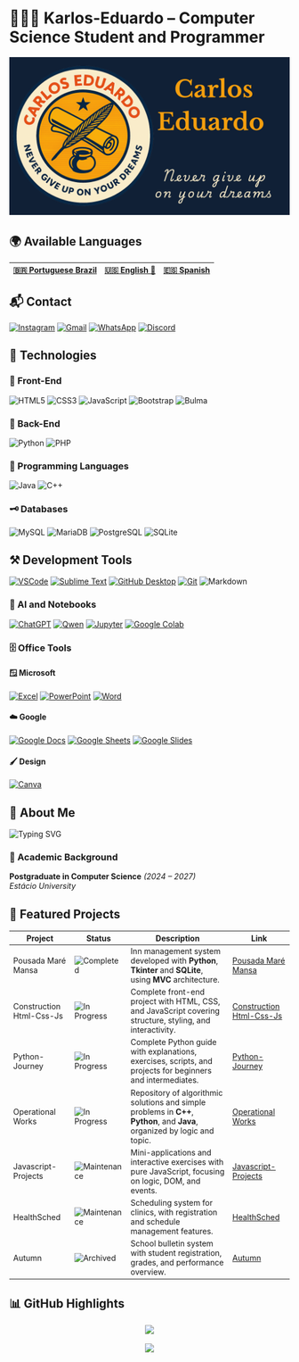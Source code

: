 # 🧑🏼‍💻 Karlos-Eduardo – Computer Science Student and Programmer

![BannerGit](./assets/BannerGit.png)

## 🌍 Available Languages

| **[🇧🇷 Portuguese Brazil](https://github.com/Karlos-Eduardo-Mrqs/Karlos-Eduardo-Mrqs/blob/main/README-BR.md)** | **[🇺🇸 English 🌟](https://github.com/Karlos-Eduardo-Mrqs/Karlos-Eduardo-Mrqs/blob/main/README.md)** | **[🇪🇸 Spanish](https://github.com/Karlos-Eduardo-Mrqs/Karlos-Eduardo-Mrqs/blob/main/README-ES.md)** |
|:-----------------------------------------------------------------------------------------------------:|:----------------------------------------------------------------------------------------------:|:------------------------------------------------------------------------------------------------:|

## 📬 Contact

[![Instagram](https://img.shields.io/badge/Instagram-E4405F?style=for-the-badge&logo=instagram&logoColor=white)](https://www.instagram.com/karlmbarreto/)  [![Gmail](https://img.shields.io/badge/Gmail-D14836?style=for-the-badge&logo=gmail&logoColor=white)](mailto:cadumcarlos@gmail.com)  [![WhatsApp](https://img.shields.io/badge/WhatsApp-25D366?style=for-the-badge&logo=whatsapp&logoColor=white)](https://wa.me/5521979667744)  [![Discord](https://img.shields.io/badge/Discord-7289DA?style=for-the-badge&logo=discord&logoColor=white)](https://discord.com/users/carloseduardo080765)

## 📱 Technologies

### 🎨 Front-End

![HTML5](https://img.shields.io/badge/HTML5-E34F26?style=for-the-badge&logo=html5&logoColor=white)  ![CSS3](https://img.shields.io/badge/CSS3-1572B6?style=for-the-badge&logo=css3&logoColor=white)  ![JavaScript](https://img.shields.io/badge/JavaScript-323330?style=for-the-badge&logo=javascript&logoColor=F7DF1E)  ![Bootstrap](https://img.shields.io/badge/Bootstrap-563D7C?style=for-the-badge&logo=bootstrap&logoColor=white)  ![Bulma](https://img.shields.io/badge/bulma-00D0B1?style=for-the-badge&logo=bulma&logoColor=white)

### 🏦 Back-End

![Python](https://img.shields.io/badge/Python-3776AB?style=for-the-badge&logo=python&logoColor=white)  ![PHP](https://img.shields.io/badge/PHP-777BB4?style=for-the-badge&logo=php&logoColor=white)

### 🧠 Programming Languages

![Java](https://img.shields.io/badge/Java-ED8B00?style=for-the-badge&logo=openjdk&logoColor=white)  ![C++](https://img.shields.io/badge/C%2B%2B-00599C?style=for-the-badge&logo=c%2B%2B&logoColor=white)

### 🗝️ Databases

![MySQL](https://img.shields.io/badge/MySQL-005C84?style=for-the-badge&logo=mysql&logoColor=white)  ![MariaDB](https://img.shields.io/badge/MariaDB-003545?style=for-the-badge&logo=mariadb&logoColor=white)  ![PostgreSQL](https://img.shields.io/badge/PostgreSQL-316192?style=for-the-badge&logo=postgresql&logoColor=white)  ![SQLite](https://img.shields.io/badge/sqlite-%2307405e.svg?style=for-the-badge&logo=sqlite&logoColor=white)

## ⚒️ Development Tools

[![VSCode](https://img.shields.io/badge/VSCode-007ACC?style=for-the-badge&logo=visual-studio-code&logoColor=white)](https://code.visualstudio.com/)   [![Sublime Text](https://img.shields.io/badge/Sublime_Text-FF9800?style=for-the-badge&logo=sublime-text&logoColor=white)](https://www.sublimetext.com/)  [![GitHub Desktop](https://img.shields.io/badge/GitHub_Desktop-24292F?style=for-the-badge&logo=github&logoColor=white)](https://desktop.github.com/)  [![Git](https://img.shields.io/badge/Git-F05032?style=for-the-badge&logo=git&logoColor=white)](https://git-scm.com/)  ![Markdown](https://img.shields.io/badge/Markdown-000000?style=for-the-badge&logo=markdown&logoColor=white)

### 🤖 AI and Notebooks

[![ChatGPT](https://img.shields.io/badge/ChatGPT-10A37F?style=for-the-badge&logo=openai&logoColor=white)](https://chat.openai.com/)  [![Qwen](https://img.shields.io/badge/Qwen_AI-00B386?style=for-the-badge&logo=alibabacloud&logoColor=white)](https://chat.qwen.ai) [![Jupyter](https://img.shields.io/badge/Jupyter-F37626?style=for-the-badge&logo=jupyter&logoColor=white)](https://jupyter.org/)  [![Google Colab](https://img.shields.io/badge/Google_Colab-F9AB00?style=for-the-badge&logo=google-colab&logoColor=white)](https://colab.research.google.com/)

### 🗄️ Office Tools

#### 🪟 Microsoft

[![Excel](https://img.shields.io/badge/Excel-217346?style=for-the-badge&logo=microsoft-excel&logoColor=white)](https://www.microsoft.com/excel)  [![PowerPoint](https://img.shields.io/badge/PowerPoint-B7472A?style=for-the-badge&logo=microsoft-powerpoint&logoColor=white)](https://www.microsoft.com/powerpoint)  [![Word](https://img.shields.io/badge/Word-2B579A?style=for-the-badge&logo=microsoft-word&logoColor=white)](https://www.microsoft.com/word)

#### ☁️ Google

[![Google Docs](https://img.shields.io/badge/Google_Docs-4285F4?style=for-the-badge&logo=google-docs&logoColor=white)](https://docs.google.com/)  [![Google Sheets](https://img.shields.io/badge/Google_Sheets-34A853?style=for-the-badge&logo=google-sheets&logoColor=white)](https://sheets.google.com)  [![Google Slides](https://img.shields.io/badge/Google_Slides-F4B400?style=for-the-badge&logo=google-slides&logoColor=white)](https://slides.google.com)

#### 🖌️ Design

[![Canva](https://img.shields.io/badge/Canva-00C4CC?style=for-the-badge&logo=canva&logoColor=white)](https://www.canva.com/)

## 📝 About Me

![Typing SVG](https://readme-typing-svg.demolab.com?font=Courier+Prime&weight=700&size=24&pause=1000&color=00FF7F&center=true&vCenter=true&width=900&lines=%3E+print('I+am+a+dedicated+Computer+Science+student')%3B%3E+print('Focused+on+web+development+and+databases')%3B%3E+print('Passionate+about+solving+complex+problems')%3B%3E+print('Sharing+knowledge+is+my+hobby')%3B%3E+print('If+you+seek+collaboration+or+to+exchange+ideas...')%3B%3E+print('I+am+available!')%3B)

### 📘 Academic Background

**Postgraduate in Computer Science** *(2024 – 2027)*  
*Estácio University*

## 🚀 Featured Projects

| Project                  | Status                                                                | Description                                                                                                                    | Link                                                                                             |
|--------------------------|-----------------------------------------------------------------------|------------------------------------------------------------------------------------------------------------------------------|--------------------------------------------------------------------------------------------------|
| Pousada Maré Mansa       | ![Completed](https://img.shields.io/badge/status-concluded-green)    | Inn management system developed with **Python**, **Tkinter** and **SQLite**, using **MVC** architecture.| [Pousada Maré Mansa](https://github.com/Karlos-Eduardo-Mrqs/Pousada-Mare-Mansa)|
| Construction Html-Css-Js | ![In Progress](https://img.shields.io/badge/status-in%20progress-yellow) | Complete front-end project with HTML, CSS, and JavaScript covering structure, styling, and interactivity.| [Construction Html-Css-Js](https://github.com/Karlos-Eduardo-Mrqs/Construction-Html-Css-Javascript) |
| Python-Journey           | ![In Progress](https://img.shields.io/badge/status-in%20progress-yellow) | Complete Python guide with explanations, exercises, scripts, and projects for beginners and intermediates.| [Python-Journey](https://github.com/Karlos-Eduardo-Mrqs/Python-Journey)|
| Operational Works        | ![In Progress](https://img.shields.io/badge/status-in%20progress-yellow) | Repository of algorithmic solutions and simple problems in **C++**, **Python**, and **Java**, organized by logic and topic.| [Operational Works](https://github.com/Karlos-Eduardo-Mrqs/Operational_Works)|
| Javascript-Projects      | ![Maintenance](https://img.shields.io/badge/status-maintenance-blue)  | Mini-applications and interactive exercises with pure JavaScript, focusing on logic, DOM, and events.| [Javascript-Projects](https://github.com/Karlos-Eduardo-Mrqs/Javascript-Projects)|
| HealthSched              | ![Maintenance](https://img.shields.io/badge/status-maintenance-blue)  | Scheduling system for clinics, with registration and schedule management features.| [HealthSched](https://github.com/Karlos-Eduardo-Mrqs/Scheduling_Project-HealthSched)|
| Autumn                   | ![Archived](https://img.shields.io/badge/status-archived-lightgrey) | School bulletin system with student registration, grades, and performance overview.| [Autumn](https://github.com/Karlos-Eduardo-Mrqs/Bulletin_Project)                                |

## 📊 GitHub Highlights

<p align="center">
  <img height="180em" src="https://github-readme-stats.vercel.app/api?username=Karlos-Eduardo-Mrqs&show_icons=true&theme=tokyonight&hide_border=true&count_private=true"/>
</p>

<p align="center">
  <img height="180em" src="https://github-profile-trophy.vercel.app/?username=Karlos-Eduardo-Mrqs&theme=tokyonight&column=4&no-frame=true&margin-w=40&margin-h=15&hide_border=true" />
</p>
